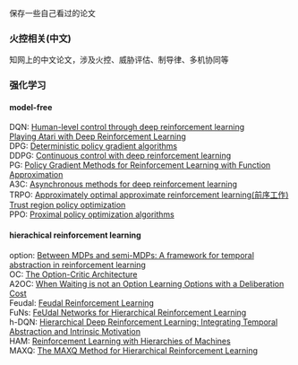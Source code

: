 保存一些自己看过的论文

### 火控相关(中文)
知网上的中文论文，涉及火控、威胁评估、制导律、多机协同等

### 强化学习
#### model-free
DQN: [Human-level control through deep reinforcement learning](https://gitee.com/yangshengqi/paper/blob/master/%E5%BC%BA%E5%8C%96%E5%AD%A6%E4%B9%A0/model-free/Human-level%20control%20through%20deep%20reinforcement%20learning(Nature).pdf)  
     [Playing Atari with Deep Reinforcement Learning](https://gitee.com/yangshengqi/paper/blob/master/%E5%BC%BA%E5%8C%96%E5%AD%A6%E4%B9%A0/model-free/Playing%20Atari%20with%20Deep%20Reinforcement%20Learning(ICML).pdf)  
DPG: [Deterministic policy gradient algorithms](https://gitee.com/yangshengqi/paper/blob/master/%E5%BC%BA%E5%8C%96%E5%AD%A6%E4%B9%A0/model-free/Deterministic%20policy%20gradient%20algorithms.pdf)  
DDPG: [Continuous control with deep reinforcement learning](https://gitee.com/yangshengqi/paper/blob/master/%E5%BC%BA%E5%8C%96%E5%AD%A6%E4%B9%A0/model-free/Continuous%20control%20with%20deep%20reinforcement%20learning.pdf)  
PG: [Policy Gradient Methods for Reinforcement Learning with Function Approximation](https://gitee.com/yangshengqi/paper/blob/master/%E5%BC%BA%E5%8C%96%E5%AD%A6%E4%B9%A0/model-free/Policy%20Gradient%20Methods%20for%20Reinforcement%20Learning%20with%20Function%20Approximation.pdf)  
A3C: [Asynchronous methods for deep reinforcement learning](https://gitee.com/yangshengqi/paper/blob/master/%E5%BC%BA%E5%8C%96%E5%AD%A6%E4%B9%A0/model-free/Asynchronous%20methods%20for%20deep%20reinforcement%20learning.pdf)  
TRPO: [Approximately optimal approximate reinforcement learning(前序工作)](https://gitee.com/yangshengqi/paper/blob/master/%E5%BC%BA%E5%8C%96%E5%AD%A6%E4%B9%A0/model-free/Approximately%20optimal%20approximate%20reinforcement%20learning.pdf)  
      [Trust region policy optimization](https://gitee.com/yangshengqi/paper/blob/master/%E5%BC%BA%E5%8C%96%E5%AD%A6%E4%B9%A0/model-free/Trust%20region%20policy%20optimization.pdf)  
PPO: [Proximal policy optimization algorithms](https://gitee.com/yangshengqi/paper/blob/master/%E5%BC%BA%E5%8C%96%E5%AD%A6%E4%B9%A0/model-free/Proximal%20policy%20optimization%20algorithms.pdf)  

#### hierachical reinforcement learning
option: [Between MDPs and semi-MDPs: A framework for temporal abstraction in reinforcement learning](https://gitee.com/yangshengqi/paper/blob/master/%E5%BC%BA%E5%8C%96%E5%AD%A6%E4%B9%A0/hierachical%20reinforcement%20learning/Between%20MDPs%20and%20semi-MDPs:%0AA%20framework%20for%20temporal%20abstraction%0Ain%20reinforcement%20learning.pdf)  
OC: [The Option-Critic Architecture](https://gitee.com/yangshengqi/paper/blob/master/%E5%BC%BA%E5%8C%96%E5%AD%A6%E4%B9%A0/hierachical%20reinforcement%20learning/The%20Option-Critic%20Architecture.pdf)    
A2OC: [When Waiting is not an Option  Learning Options with a Deliberation Cost](https://gitee.com/yangshengqi/paper/blob/master/%E5%BC%BA%E5%8C%96%E5%AD%A6%E4%B9%A0/hierachical%20reinforcement%20learning/When%20Waiting%20is%20not%20an%20Option%20%20Learning%20Options%20with%20a%20Deliberation%20Cost.pdf)  
Feudal: [Feudal Reinforcement Learning](https://gitee.com/yangshengqi/paper/blob/master/%E5%BC%BA%E5%8C%96%E5%AD%A6%E4%B9%A0/hierachical%20reinforcement%20learning/Feudal%Reinforcement%20Learning.pdf)  
FuNs: [FeUdal Networks for Hierarchical Reinforcement Learning](https://gitee.com/yangshengqi/paper/blob/master/%E5%BC%BA%E5%8C%96%E5%AD%A6%E4%B9%A0/hierachical%20reinforcement%20learning/FeUdal%20Networks%20for%20Hierarchical%20Reinforcement%20Learning.pdf)  
h-DQN: [Hierarchical Deep Reinforcement Learning: Integrating Temporal Abstraction and Intrinsic Motivation](https://gitee.com/yangshengqi/paper/blob/master/%E5%BC%BA%E5%8C%96%E5%AD%A6%E4%B9%A0/hierachical%20reinforcement%20learning/Hierarchical%20Deep%20Reinforcement%20Learning:%0AIntegrating%20Temporal%20Abstraction%20and%0AIntrinsic%20Motivation.pdf)  
HAM: [Reinforcement Learning with Hierarchies of Machines](https://gitee.com/yangshengqi/paper/blob/master/%E5%BC%BA%E5%8C%96%E5%AD%A6%E4%B9%A0/Reinforcement%20Learning%20with%20Hierarchies%20of%20Machines.pdf)  
MAXQ: [The MAXQ Method for Hierarchical Reinforcement Learning](https://gitee.com/yangshengqi/paper/blob/master/%E5%BC%BA%E5%8C%96%E5%AD%A6%E4%B9%A0/The%20MAXQ%20Method%20for%20Hierarchical%20Reinforcement%20Learning.pdf)  
  
